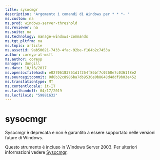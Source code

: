 ```yaml
---
title: sysocmgr
description: 'Argomento i comandi di Windows per * * *- '
ms.custom: na
ms.prod: windows-server-threshold
ms.reviewer: na
ms.suite: na
ms.technology: manage-windows-commands
ms.tgt_pltfrm: na
ms.topic: article
ms.assetid: 9ab50021-7433-4fac-92be-f164b2c7453a
author: coreyp-at-msft
ms.author: coreyp
manager: dongill
ms.date: 10/16/2017
ms.openlocfilehash: e02706183751d1f264f86bf7c0260e7c0361f8e2
ms.sourcegitcommit: 0d0b32c8986ba7db9536e0b8648d4ddf9b03e452
ms.translationtype: MT
ms.contentlocale: it-IT
ms.lasthandoff: 04/17/2019
ms.locfileid: "59881632"
---
```

# <a name="sysocmgr"></a>sysocmgr



Sysocmgr è deprecata e non è garantito a essere supportato nelle versioni future di Windows.

Questo strumento è incluso in Windows Server 2003. Per ulteriori informazioni vedere [Sysocmgr](https://technet.microsoft.com/library/cc773290(v=ws.10).aspx).